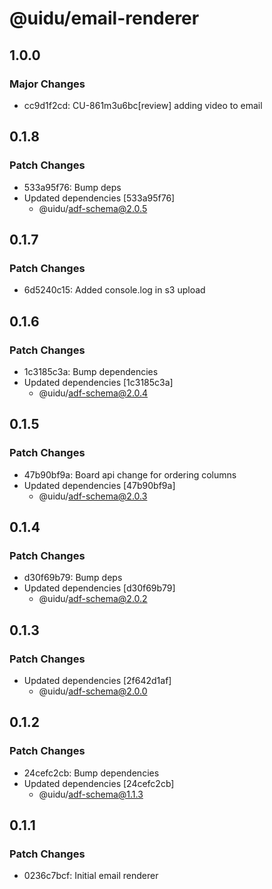 # @uidu/email-renderer

## 1.0.0

### Major Changes

- cc9d1f2cd: CU-861m3u6bc[review] adding video to email

## 0.1.8

### Patch Changes

- 533a95f76: Bump deps
- Updated dependencies [533a95f76]
  - @uidu/adf-schema@2.0.5

## 0.1.7

### Patch Changes

- 6d5240c15: Added console.log in s3 upload

## 0.1.6

### Patch Changes

- 1c3185c3a: Bump dependencies
- Updated dependencies [1c3185c3a]
  - @uidu/adf-schema@2.0.4

## 0.1.5

### Patch Changes

- 47b90bf9a: Board api change for ordering columns
- Updated dependencies [47b90bf9a]
  - @uidu/adf-schema@2.0.3

## 0.1.4

### Patch Changes

- d30f69b79: Bump deps
- Updated dependencies [d30f69b79]
  - @uidu/adf-schema@2.0.2

## 0.1.3

### Patch Changes

- Updated dependencies [2f642d1af]
  - @uidu/adf-schema@2.0.0

## 0.1.2

### Patch Changes

- 24cefc2cb: Bump dependencies
- Updated dependencies [24cefc2cb]
  - @uidu/adf-schema@1.1.3

## 0.1.1

### Patch Changes

- 0236c7bcf: Initial email renderer
